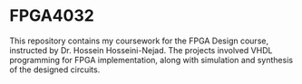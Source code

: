 # FPGA4032
This repository contains my coursework for the FPGA Design course, instructed by Dr. Hossein Hosseini-Nejad. The projects involved VHDL programming for FPGA implementation, along with simulation and synthesis of the designed circuits.
